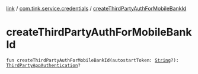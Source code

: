 [link](../index.md) / [com.tink.service.credentials](index.md) / [createThirdPartyAuthForMobileBankId](./create-third-party-auth-for-mobile-bank-id.md)

# createThirdPartyAuthForMobileBankId

`fun createThirdPartyAuthForMobileBankId(autostartToken: `[`String`](https://kotlinlang.org/api/latest/jvm/stdlib/kotlin/-string/index.html)`?): `[`ThirdPartyAppAuthentication`](../com.tink.model.authentication/-third-party-app-authentication/index.md)`?`
